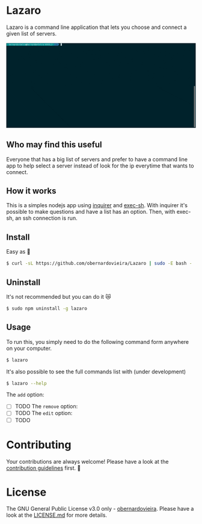 # Lazaro
Lazaro is a command line application that lets you choose and connect a given list of servers.<br><br>
![lazaro-terminal](lazaro.gif)

## Who may find this useful
Everyone that has a big list of servers and prefer to have a command line app to help select a server instead of look for the ip everytime that wants to connect.

## How it works
This is a simples nodejs app using [inquirer][inquirer-url] and [exec-sh][exec-sh-url]. With inquirer it's possible to make questions and have a list has an option. Then, with exec-sh, an ssh connection is run.

## Install
Easy as :tada:
```bash
$ curl -sL https://github.com/obernardovieira/Lazaro | sudo -E bash -
```

## Uninstall
It's not recommended but you can do it :crying_cat_face: 
```bash
$ sudo npm uninstall -g lazaro
```

## Usage
To run this, you simply need to do the following command form anywhere on your computer.
```bash
$ lazaro
```
It's also possible to see the full commands list with (under development)
```bash
$ lazaro --help
```
The `add` option:
- [ ] TODO
The `remove` option:
- [ ] TODO
The `edit` option:
- [ ] TODO

# Contributing

Your contributions are always welcome! Please have a look at the [contribution guidelines](CONTRIBUTING.md) first. :tada:

# License

The GNU General Public License v3.0 only - [obernardovieira](https://github.com/obernardovieira/). Please have a look at the [LICENSE.md](LICENSE.md) for more details.


[inquirer-url]: (url)
[exec-sh-url]: (url)